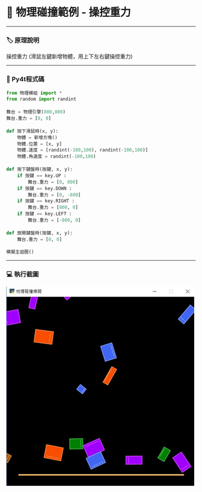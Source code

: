 # 🔰 物理碰撞範例 - 操控重力
--------------
### 🏷️ 原理說明

操控重力 (滑鼠左鍵新增物體，用上下左右鍵操控重力)

--------------

### 📄 Py4t程式碼

```python
from 物理模組 import *
from random import randint

舞台 = 物理引擎(800,800)
舞台.重力 = [0, 0]

def 按下滑鼠時(x, y):
    物體 = 新增方塊()
    物體.位置 = [x, y]
    物體.速度 = [randint(-100,100), randint(-100,100)]
    物體.角速度 = randint(-100,100)
        
def 按下鍵盤時(按鍵, x, y):
    if 按鍵 == key.UP :
        舞台.重力 = [0, 800]
    if 按鍵 == key.DOWN :
        舞台.重力 = [0, -800]
    if 按鍵 == key.RIGHT :
        舞台.重力 = [800, 0]
    if 按鍵 == key.LEFT :
        舞台.重力 = [-800, 0]

def 放開鍵盤時(按鍵, x, y):
    舞台.重力 = [0, 0]
    
模擬主迴圈()
```

--------------

### 💻 執行截圖

![執行截圖](gravity.jpg)


